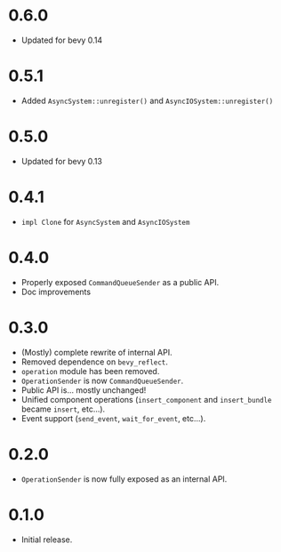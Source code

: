 # 0.6.0

- Updated for bevy 0.14

# 0.5.1

- Added `AsyncSystem::unregister()` and `AsyncIOSystem::unregister()`

# 0.5.0

- Updated for bevy 0.13

# 0.4.1

- `impl Clone` for `AsyncSystem` and `AsyncIOSystem`

# 0.4.0

- Properly exposed `CommandQueueSender` as a public API.
- Doc improvements

# 0.3.0

- (Mostly) complete rewrite of internal API.
- Removed dependence on `bevy_reflect`.
- `operation` module has been removed.
- `OperationSender` is now `CommandQueueSender`.
- Public API is... mostly unchanged!
- Unified component operations (`insert_component` and `insert_bundle` became `insert`, etc...).
- Event support (`send_event`, `wait_for_event`, etc...).

# 0.2.0

- `OperationSender` is now fully exposed as an internal API.

# 0.1.0

- Initial release.
